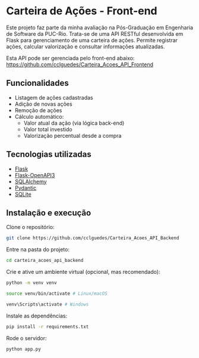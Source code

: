 # Carteira de Ações - Front-end

Este projeto faz parte da minha avaliação na Pós-Graduação em Engenharia de Software da PUC-Rio. Trata-se de uma API RESTful desenvolvida em Flask para gerenciamento de uma carteira de ações. Permite registrar ações, calcular valorização e consultar informações atualizadas.

Esta API pode ser gerenciada pelo front-end abaixo:
https://github.com/cclguedes/Carteira_Acoes_API_Frontend

## Funcionalidades

- Listagem de ações cadastradas
- Adição de novas ações
- Remoção de ações
- Cálculo automático:
  - Valor atual da ação (via lógica back-end)
  - Valor total investido
  - Valorização percentual desde a compra

## Tecnologias utilizadas

- [Flask](https://flask.palletsprojects.com/)
- [Flask-OpenAPI3](https://pypi.org/project/flask-openapi3/)
- [SQLAlchemy](https://www.sqlalchemy.org/)
- [Pydantic](https://docs.pydantic.dev/)
- [SQLite](https://www.sqlite.org/)

## Instalação e execução

Clone o repositório:
```bash
git clone https://github.com/cclguedes/Carteira_Acoes_API_Backend
```
Entre na pasta do projeto:
```bash
cd carteira_acoes_api_backend
```
Crie e ative um ambiente virtual (opcional, mas recomendado):
```bash
python -m venv venv
```
```bash
source venv/bin/activate # Linux/macOS
```
```bash
venv\Scripts\activate # Windows
```
Instale as dependências:
```bash
pip install -r requirements.txt
```
Rode o servidor:
```bash
python app.py
```
